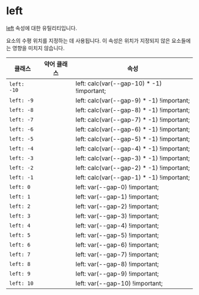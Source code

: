 # left

[left](https://developer.mozilla.org/en-US/docs/Web/CSS/left) 속성에 대한 유틸리티입니다.

요소의 수평 위치를 지정하는 데 사용됩니다. 이 속성은 위치가 지정되지 않은 요소들에는 영향을 미치지 않습니다.

<table>
  <thead>
    <tr>
      <th scope="col">클래스</th>
      <th scope="col">약어 클래스</th>
      <th scope="col">속성</th>
    </tr>
  </thead>
  <tbody>
  <tr>
  <td><code>left: -10</code></td>
  <td class="blank"></td>
  <td><span class="code">left: calc(var(--gap-10) * -1) !important;</span></td>
</tr>
<tr>
  <td><code>left: -9</code></td>
  <td class="blank"></td>
  <td><span class="code">left: calc(var(--gap-9) * -1) !important;</span></td>
</tr>
<tr>
  <td><code>left: -8</code></td>
  <td class="blank"></td>
  <td><span class="code">left: calc(var(--gap-8) * -1) !important;</span></td>
</tr>
<tr>
  <td><code>left: -7</code></td>
  <td class="blank"></td>
  <td><span class="code">left: calc(var(--gap-7) * -1) !important;</span></td>
</tr>
<tr>
  <td><code>left: -6</code></td>
  <td class="blank"></td>
  <td><span class="code">left: calc(var(--gap-6) * -1) !important;</span></td>
</tr>
<tr>
  <td><code>left: -5</code></td>
  <td class="blank"></td>
  <td><span class="code">left: calc(var(--gap-5) * -1) !important;</span></td>

</tr>
<tr>
  <td><code>left: -4</code></td>
  <td class="blank"></td>
  <td><span class="code">left: calc(var(--gap-4) * -1) !important;</span></td>
</tr>
<tr>
  <td><code>left: -3</code></td>
  <td class="blank"></td>
  <td><span class="code">left: calc(var(--gap-3) * -1) !important;</span></td>
</tr>
<tr>
  <td><code>left: -2</code></td>
  <td class="blank"></td>
  <td><span class="code">left: calc(var(--gap-2) * -1) !important;</span></td>
</tr>
<tr>
  <td><code>left: -1</code></td>
  <td class="blank"></td>
  <td><span class="code">left: calc(var(--gap-1) * -1) !important;</span></td>
</tr>
<tr>
  <td><code>left: 0</code></td>
  <td class="blank"></td>
  <td><span class="code">left: var(--gap-0) !important;</span></td>
</tr>
<tr>
  <td><code>left: 1</code></td>
  <td class="blank"></td>
  <td><span class="code">left: var(--gap-1) !important;</span></td>
</tr>
<tr>
  <td><code>left: 2</code></td>
  <td class="blank"></td>
  <td><span class="code">left: var(--gap-2) !important;</span></td>
</tr>
<tr>
  <td><code>left: 3</code></td>
  <td class="blank"></td>
  <td><span class="code">left: var(--gap-3) !important;</span></td>
</tr>
<tr>
  <td><code>left: 4</code></td>
  <td class="blank"></td>
  <td><span class="code">left: var(--gap-4) !important;</span></td>
</tr>
<tr>
  <td><code>left: 5</code></td>
  <td class="blank"></td>
  <td><span class="code">left: var(--gap-5) !important;</span></td>
</tr>
<tr>
  <td><code>left: 6</code></td>
  <td class="blank"></td>
  <td><span class="code">left: var(--gap-6) !important;</span></td>
</tr>
<tr>
  <td><code>left: 7</code></td>
  <td class="blank"></td>
  <td><span class="code">left: var(--gap-7) !important;</span></td>
</tr>
<tr>
  <td><code>left: 8</code></td>
  <td class="blank"></td>
  <td><span class="code">left: var(--gap-8) !important;</span></td>
</tr>
<tr>
  <td><code>left: 9</code></td>
  <td class="blank"></td>
  <td><span class="code">left: var(--gap-9) !important;</span></td>
</tr>
<tr>
  <td><code>left: 10</code></td>
  <td class="blank"></td>
  <td><span class="code">left: var(--gap-10) !important;</span></td>
</tr>
  </tbody>

</table>
